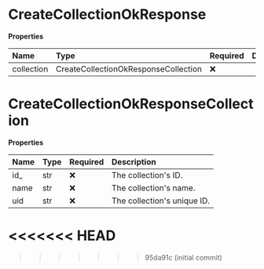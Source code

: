 # CreateCollectionOkResponse

**Properties**

| Name       | Type                                 | Required | Description |
| :--------- | :----------------------------------- | :------- | :---------- |
| collection | CreateCollectionOkResponseCollection | ❌       |             |

# CreateCollectionOkResponseCollection

**Properties**

| Name | Type | Required | Description                 |
| :--- | :--- | :------- | :-------------------------- |
| id\_ | str  | ❌       | The collection's ID.        |
| name | str  | ❌       | The collection's name.      |
| uid  | str  | ❌       | The collection's unique ID. |
<<<<<<< HEAD
=======

<!-- This file was generated by liblab | https://liblab.com/ -->
>>>>>>> 95da91c (initial commit)
